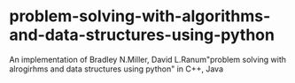 # problem-solving-with-algorithms-and-data-structures-using-python
An implementation of Bradley N.Miller, David L.Ranum"problem solving with alrogirhms and data structures using python" in C++, Java

